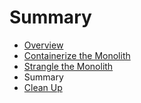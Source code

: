 # Summary

* [Overview](overview.md)
* [Containerize the Monolith](containerize_monolith.md)
* [Strangle the Monolith](strangle_monolith.md)
* Summary
* [Clean Up](cleanup.md)
